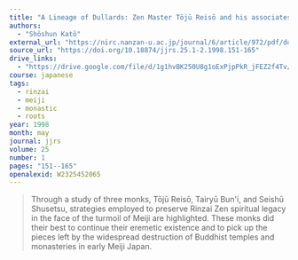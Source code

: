 ```yaml
---
title: "A Lineage of Dullards: Zen Master Tōjū Reisō and his associates"
authors:
  - "Shōshun Katō"
external_url: "https://nirc.nanzan-u.ac.jp/journal/6/article/972/pdf/download"
source_url: "https://doi.org/10.18874/jjrs.25.1-2.1998.151-165"
drive_links:
  - "https://drive.google.com/file/d/1g1hvBK250U8g1oExPjpPkR_jFEZ2f4Tv/view?usp=drivesdk"
course: japanese
tags:
  - rinzai
  - meiji
  - monastic
  - roots
year: 1998
month: may
journal: jjrs
volume: 25
number: 1
pages: "151--165"
openalexid: W2325452065
---
```


> Through a study of three monks, Tōjū Reisō, Tairyū Bun'i, and Seishū Shusetsu, strategies employed to preserve Rinzai Zen spiritual legacy in the face of the turmoil of Meiji are highlighted.
These monks did their best to continue their eremetic existence and to pick up the pieces left by the widespread destruction of Buddhist temples and monasteries in early Meiji Japan.

